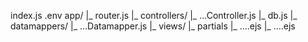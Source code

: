 index.js
.env
app/
    |_ router.js
    |_ controllers/
        |_ …Controller.js
    |_ db.js
    |_ datamappers/
        |_ …Datamapper.js
    |_ views/
        |_ partials
            |_ ….ejs
        |_ ….ejs